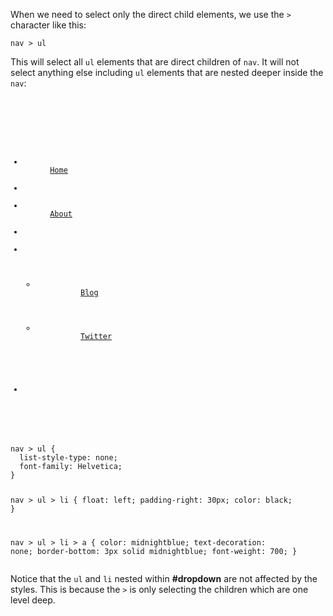 When we need to select only the
direct child elements, we use
the `>` character like this:

```
nav > ul
```

This will select all
 `ul` elements that are
direct children of `nav`.
It will not select anything else including
`ul` elements that
are nested deeper inside the `nav`:

<Editor lang="css">
<code>
<panel lang="html">
<nav>
  <ul>
    <li>
      <a href="#">Home</a>
    <li>
    <li>
      <a href="#">About</a>
    <li>
    <li id="dropdown">
      <ul>
        <li>
          <a href="#">Blog</a>
        </li>
        <li>
          <a href="#">Twitter</a>
        </li>
      </ul>
    <li>
  </ul>
</nav>
</panel>
<panel lang="css">
nav > ul {
  list-style-type: none;
  font-family: Helvetica;
}

nav > ul > li {
  float: left;
  padding-right: 30px;
  color: black;
}

nav > ul > li > a {
  color: midnightblue;
  text-decoration: none;
  border-bottom: 3px solid midnightblue;
  font-weight: 700;
}
</panel>
</code>
</Editor>

Notice that the `ul` and `li`
nested within **#dropdown** are
not affected by the styles. This is
because the `>` is only selecting the
children which are one level deep.